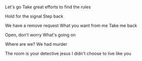 Let's go
Take great efforts to find the rules

Hold for the signal
Step back

We have a remove request
What you want from me
Take me back

Open, don't worry
What's going on

Where are we?
We had murder

The room is your detective
jesus I didn't choose to live like you
